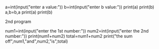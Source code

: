 a=int(input("enter a value:"))
b=int(input("enter b value:"))
print(a)
print(b) 
a,b=b,a
print(a) 
print(b)











2nd program

num1=int(input("enter the 1st number:"))
num2=int(input("enter the 2nd number:"))
print(num1+num2)
total=num1+num2
print("the sum off",num1,"and",num2,"is",total)
